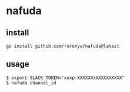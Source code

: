 # nafuda

## install 

```
go install github.com/roronya/nafuda@latest
```

## usage

```
$ export SLACK_TOKEN="xoxp-XXXXXXXXXXXXXXXXX"
$ nafuda channel_id
```
